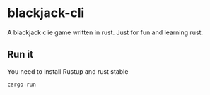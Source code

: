 # blackjack-cli

A blackjack clie game written in rust. Just for fun and learning rust.

## Run it

You need to install Rustup and rust stable

```bash
cargo run
```



